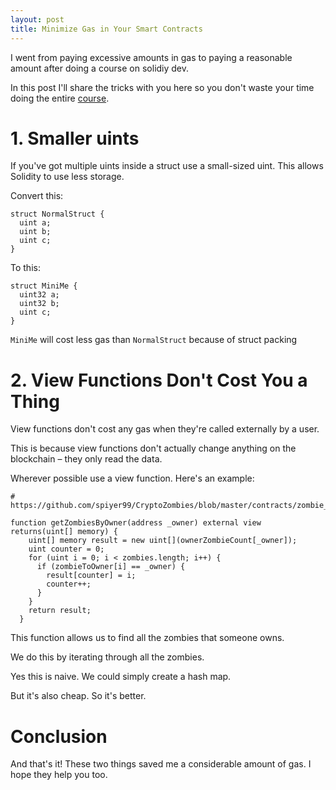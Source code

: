 ```yaml
---
layout: post
title: Minimize Gas in Your Smart Contracts
---
```


I went from paying excessive amounts in gas to paying a reasonable amount after doing a course on solidiy dev.

In this post I'll share the tricks with you here so you don't waste your time doing the entire [course](https://cryptozombies.io/).


# 1. Smaller uints

If you've got multiple uints inside a struct use a small-sized uint. This allows Solidity to use less storage.

Convert this:
```solidity
struct NormalStruct {
  uint a;
  uint b;
  uint c;
}

```

To this:
```solidity
struct MiniMe {
  uint32 a;
  uint32 b;
  uint c;
}
```

`MiniMe` will cost less gas than `NormalStruct` because of struct packing

# 2. View Functions Don't Cost You a Thing

View functions don't cost any gas when they're called externally by a user.

This is because view functions don't actually change anything on the blockchain – they only read the data.

Wherever possible use a view function. Here's an example:

```solidity
# https://github.com/spiyer99/CryptoZombies/blob/master/contracts/zombie_helper.sol#L36

function getZombiesByOwner(address _owner) external view returns(uint[] memory) {
    uint[] memory result = new uint[](ownerZombieCount[_owner]);
    uint counter = 0;
    for (uint i = 0; i < zombies.length; i++) {
      if (zombieToOwner[i] == _owner) {
        result[counter] = i;
        counter++;
      }
    }
    return result;
  }

```

This function allows us to find all the zombies that someone owns. 

We do this by iterating through all the zombies. 

Yes this is naive. We could simply create a hash map. 

But it's also cheap. So it's better.

# Conclusion

And that's it! These two things saved me a considerable amount of gas. I hope they help you too.








